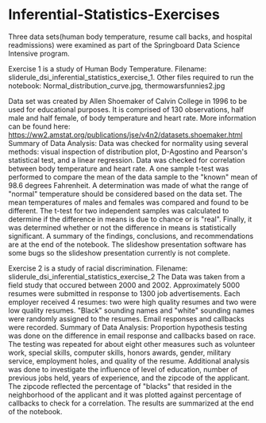 # Inferential-Statistics-Exercises
Three data sets(human body temperature, resume call backs, and hospital readmissions) were examined as part of the Springboard Data Science Intensive program.

Exercise 1 is a study of Human Body Temperature.  Filename: sliderule_dsi_inferential_statistics_exercise_1.
Other files required to run the notebook:  Normal_distribution_curve.jpg, thermowarsfunnies2.jpg

Data set was created by Allen Shoemaker of Calvin College in 1996 to be used for educational purposes.  It is comprised of 130 observations, half male and half female, of body temperature and heart rate.  More information can be found here: https://ww2.amstat.org/publications/jse/v4n2/datasets.shoemaker.html
Summary of Data Analysis:
  Data was checked for normality using several methods: visual inspection of distribution plot, D-Agostino and Pearson's statistical test,   and a linear regression.
  Data was checked for correlation between body temperature and heart rate.
  A one sample t-test was performed to compare the mean of the data sample to the "known" mean of 98.6 degrees Fahrenheit.
  A determination was made of what the range of "normal" temperature should be considered based on the data set.
  The mean temperatures of males and females was compared and found to be different.
  The t-test for two independent samples was calculated to determine if the difference in means is due to chance or is "real".
  Finally, it was determined whether or not the difference in means is statistically significant.
A summary of the findings, conclusions, and recommendations are at the end of the notebook.
The slideshow presentation software has some bugs so the slideshow presentation currently is not complete.  

Exercise 2 is a study of racial discrimination. Filename: sliderule_dsi_inferential_statistics_exercise_2
The Data was taken from a field study that occured between 2000 and 2002. Approximately 5000 resumes were submitted in response to 1300 job advertisements.  Each employer received 4 resumes: two were high quality resumes and two were low quality resumes.  "Black" sounding names and "white" sounding names were randomly assigned to the resumes. Email responses and callbacks were recorded.
Summary of Data Analysis:
  Proportion hypothesis testing was done on the difference in email response and callbacks based on race. The testing was repeated for about eight other measures such as volunteer work, special skills, computer skills, honors awards, gender, military service, employment holes, and quality of the resume.
  Additional analysis was done to investigate the influence of level of education, number of previous jobs held, years of experience, and the zipcode of the applicant.  The zipcode reflected the percentage of "blacks" that resided in the neighborhood of the applicant and it was plotted against percentage of callbacks to check for a correlation.
  The results are summarized at the end of the notebook.
